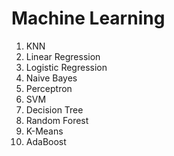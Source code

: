 # Machine Learning

1. KNN
2. Linear Regression
3. Logistic Regression
4. Naive Bayes
5. Perceptron
6. SVM
7. Decision Tree
8. Random Forest
9. K-Means
10. AdaBoost
